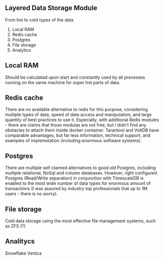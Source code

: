 ## Layered Data Storage Module

From hot to cold types of the data

1. Local RAM  
2. Redis cache
3. Postgres 
4. File storage
5. Analytics


## Local RAM

Should be calculatad upon start and constantly used by all processes running on the same machine for super hot parts of data.


## Redis cache

There are no available alternative to redis for this purpose, considering multiple types of data, speed of data access and manipulation, and large quantity of best practices to use it. Especially, with additional Redis modules - there are claims that those modulas are not free, but I didn't find any obstacles to attach them inside docker container. Tarantool and VoltDB have comparable advantages, but far less information, technical support, and examples of implemetation (including enormous software systems).

## Postgres

There are multiple self claimed alternatives to good old Postgres, including multiple relational, NoSql and column databases. However, right configured Postgres (Read/Write separation) in conjunction with TimescaleDB is enabled to the most wide number of data types for enormous amount of transactions (I was assured by industry top professionals that up to 1M users - there is no worry).


## File storage

Cold data storage using the most effective file management systems, such as ZFS (?)


## Analitycs

Snowflake
Vertica

